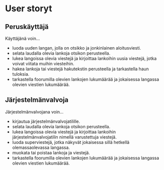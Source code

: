# User storyt

## Peruskäyttäjä
Käyttäjänä voin...
- luoda uuden langan, jolla on otsikko ja jonkinlainen aloitusviesti.
- selata laudalla olevia lankoja otsikon perusteella.
- lukea langoissa olevia viestejä ja kirjoittaa lankoihin uusia viestejä, jotka voivat viitata muihin viesteihin.
- hakea lankoja tai viestejä hakutekstin perusteella ja tarkastella haun tuloksia.
- tarkastella foorumilla olevien lankojen lukumäärää ja jokaisessa langassa olevien viestien lukumäärää.

## Järjestelmänvalvoja
Järjestelmänvalvojana voin...
- kirjautua järjestelmänvalvojatilille.
- selata laudalla olevia lankoja otsikon perusteella.
- lukea langoissa olevia viestejä ja kirjoittaa lankoihin järjestelmänvalvojatilin nimellä varustettuja viestejä.
- luoda superviestejä, jotka näkyvät jokaisessa sillä hetkellä olemassaolevassa langassa.
- muokata tai poistaa lankoja ja viestejä.
- tarkastella foorumilla olevien lankojen lukumäärää ja jokaisessa langassa olevien viestien lukumäärää.
